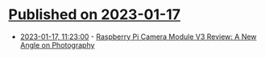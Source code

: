 # [Published on 2023-01-17](index.md)

* [2023-01-17, 11:23:00](https://soylentnews.org/article.pl?sid=23/01/15/1833242&from=rss) - [Raspberry Pi Camera Module V3 Review: A New Angle on Photography](https://soylentnews.org/article.pl?sid=23/01/15/1833242&from=rss)
